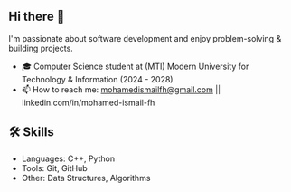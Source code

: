 ## Hi there 👋

I'm passionate about software development and enjoy problem-solving & building projects.

- 🎓 Computer Science student at (MTI) Modern University for Technology & Information (2024 - 2028)
- 📫 How to reach me: mohamedismailfh@gmail.com || linkedin.com/in/mohamed-ismail-fh

## 🛠️ Skills
- Languages: C++, Python
- Tools: Git, GitHub
- Other: Data Structures, Algorithms
